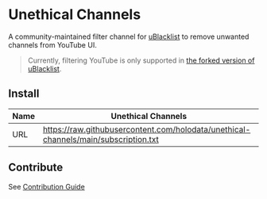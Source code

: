# Unethical Channels

A community-maintained filter channel for [uBlacklist](https://github.com/iorate/uBlacklist) to remove unwanted channels from YouTube UI.

> Currently, filtering YouTube is only supported in [the forked version of uBlacklist](https://github.com/uetchy/uFiber/tree/youtube).

## Install

| Name | Unethical Channels                                                                  |
| ---- | ----------------------------------------------------------------------------------- |
| URL  | https://raw.githubusercontent.com/holodata/unethical-channels/main/subscription.txt |

## Contribute

See [Contribution Guide](./CONTRIBUTING.md)
